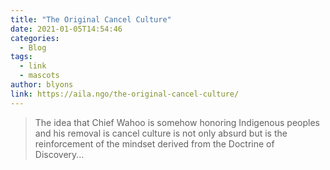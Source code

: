 ```yaml
---
title: "The Original Cancel Culture"
date: 2021-01-05T14:54:46
categories:
  - Blog
tags:
  - link
  - mascots
author: blyons
link: https://aila.ngo/the-original-cancel-culture/
---
```


> The idea that Chief Wahoo is somehow honoring Indigenous peoples and his removal is cancel culture is not only absurd but is the reinforcement of the mindset derived from the Doctrine of Discovery...

